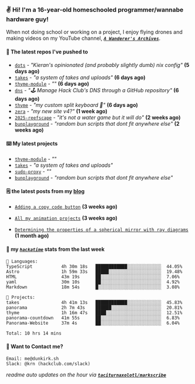 ### ✌️ Hi! I'm a 16-year-old homeschooled programmer/wannabe hardware guy!

When not doing school or working on a project, I enjoy flying drones and making videos on my YouTube channel, [**_`A Wanderer's Archives`_**](https://youtube.com/@wanderer.archives).

#### 👷 The latest repos I've pushed to

- [`dots`](https://github.com/taciturnaxolotl/dots) - _"Kieran's opinionated (and probably slightly dumb) nix config"_ **(5 days ago)**
- [`takes`](https://github.com/taciturnaxolotl/takes) - _"a system of takes and uploads"_ **(6 days ago)**
- [`thyme-module`](https://github.com/taciturnaxolotl/thyme-module) - _""_ **(6 days ago)**
- [`dns`](https://github.com/hackclub/dns) - _"🕹 Manage Hack Club's DNS through a GitHub repository"_ **(6 days ago)**
- [`thyme`](https://github.com/taciturnaxolotl/thyme) - _"my custom split keyboard 🫶"_ **(6 days ago)**
- [`zera`](https://github.com/taciturnaxolotl/zera) - _"my new site v4?"_ **(1 week ago)**
- [`2025-reefscape`](https://github.com/df1317/2025-reefscape) - _"it's not a water game but it will do"_ **(2 weeks ago)**
- [`bunplayground`](https://github.com/taciturnaxolotl/bunplayground) - _"random bun scripts that dont fit anywhere else"_ **(2 weeks ago)**

#### ⌨️ My latest projects

- [`thyme-module`](https://github.com/taciturnaxolotl/thyme-module) - _""_
- [`takes`](https://github.com/taciturnaxolotl/takes) - _"a system of takes and uploads"_
- [`sudo-proxy`](https://github.com/taciturnaxolotl/sudo-proxy) - _""_
- [`bunplayground`](https://github.com/taciturnaxolotl/bunplayground) - _"random bun scripts that dont fit anywhere else"_

#### 🗒️ the latest posts from my [blog](https://dunkirk.sh)

- [`Adding a copy code button`](https://dunkirk.sh/blog/adding-a-copy-button/) **(3 weeks ago)**

- [`All my animation projects`](https://dunkirk.sh/blog/my-animations/) **(3 weeks ago)**

- [`Determining the properties of a spherical mirror with ray diagrams`](https://dunkirk.sh/blog/spherical-ray-diagrams/) **(1 month ago)**



#### 📡 my [_`hackatime`_](https://waka.hackclub.com) stats from the last week

```text
💾 Languages:
TypeScript           4h 30m 18s   ████████████░░░░░░░░░░░░░  44.05%
Astro                1h 59m 33s   █████░░░░░░░░░░░░░░░░░░░░  19.48%
HTML                 43m 19s      ██░░░░░░░░░░░░░░░░░░░░░░░  7.06%
yaml                 30m 10s      ██░░░░░░░░░░░░░░░░░░░░░░░  4.92%
Markdown             18m 54s      █░░░░░░░░░░░░░░░░░░░░░░░░  3.08%

💼 Projects:
takes                4h 41m 13s   ████████████░░░░░░░░░░░░░  45.83%
panorama             2h 7m 43s    ██████░░░░░░░░░░░░░░░░░░░  20.81%
thyme                1h 16m 47s   ████░░░░░░░░░░░░░░░░░░░░░  12.51%
panorama-countdown   41m 55s      ██░░░░░░░░░░░░░░░░░░░░░░░  6.83%
Panorama-Website     37m 4s       ██░░░░░░░░░░░░░░░░░░░░░░░  6.04%

Total: 10 hrs 14 mins
```

#### 📮 Want to Contact me?

```text
Email: me@dunkirk.sh
Slack: @krn (hackclub.com/slack)
```

_readme auto updates on the hour via [**`taciturnaxolotl/markscribe`**](https://github.com/taciturnaxolotl/markscribe)_
